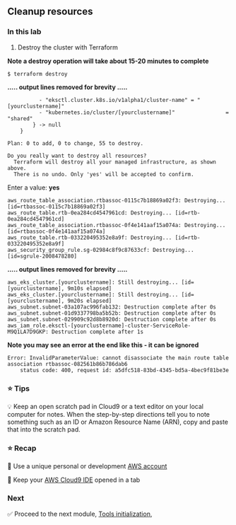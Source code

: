 ## Cleanup resources

### In this lab 

1. Destroy the cluster with Terraform

**Note a destroy operation will take about 15-20 minutes to complete**

```console
$ terraform destroy
```
**..... output lines removed for brevity .....**
```
          - "eksctl.cluster.k8s.io/v1alpha1/cluster-name" = "[yourclustername]"
          - "kubernetes.io/cluster/[yourclustername]"                = "shared"
        } -> null
    }

Plan: 0 to add, 0 to change, 55 to destroy.

Do you really want to destroy all resources?
  Terraform will destroy all your managed infrastructure, as shown above.
  There is no undo. Only 'yes' will be accepted to confirm.
```
  Enter a value: **yes**
```
aws_route_table_association.rtbassoc-0115c7b18869a02f3: Destroying... [id=rtbassoc-0115c7b18869a02f3]
aws_route_table.rtb-0ea284cd4547961cd: Destroying... [id=rtb-0ea284cd4547961cd]
aws_route_table_association.rtbassoc-0f4e141aaf15a074a: Destroying... [id=rtbassoc-0f4e141aaf15a074a]
aws_route_table.rtb-033220495352e8a9f: Destroying... [id=rtb-033220495352e8a9f]
aws_security_group_rule.sg-02984c8f9c87633cf: Destroying... [id=sgrule-2008478280]
```
   
**..... output lines removed for brevity .....**


```
aws_eks_cluster.[yourclustername]: Still destroying... [id=[yourclustername], 9m10s elapsed]
aws_eks_cluster.[yourclustername]: Still destroying... [id=[yourclustername], 9m20s elapsed]
aws_subnet.subnet-03a107ac996fab132: Destruction complete after 0s
aws_subnet.subnet-01d9337798ba5b52b: Destruction complete after 0s
aws_subnet.subnet-029909c92d8b8920d: Destruction complete after 0s
aws_iam_role.eksctl-[yourclustername]-cluster-ServiceRole-M9Q1LA7D9GKP: Destruction complete after 1s
```

**Note you may see an error at the end like this - it can be ignored**

```
Error: InvalidParameterValue: cannot disassociate the main route table association rtbassoc-082561b86b786dab6
	status code: 400, request id: a5dfc518-83bd-4345-bd5a-4bec9f81be3e
```


### :star: Tips

:bulb: Keep an open scratch pad in Cloud9 or a text editor on your local computer
for notes.  When the step-by-step directions tell you to note something such as
an ID or Amazon Resource Name (ARN), copy and paste that into the scratch pad.

### :star: Recap

:key: Use a unique personal or development [AWS account](#aws-account)

:key: Keep your [AWS Cloud9 IDE](#aws-cloud9-ide) opened in a tab

### Next

:white_check_mark: Proceed to the next module, [Tools initialization](../1_Init), 


[region-table]: https://aws.amazon.com/about-aws/global-infrastructure/regional-product-services/
[Create a Kubernetes Cluster]: ../4_create_eks/

